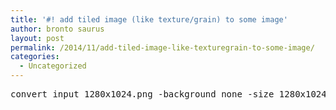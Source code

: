 ```yaml
---
title: '#! add tiled image (like texture/grain) to some image'
author: bronto saurus
layout: post
permalink: /2014/11/add-tiled-image-like-texturegrain-to-some-image/
categories:
  - Uncategorized
---
```

<pre>convert input_1280x1024.png -background none -size 1280x1024 tile:/path/to/default-tile.png -composite out_1280x1024.png</pre>